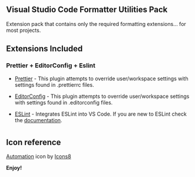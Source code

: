 ## Visual Studio Code Formatter Utilities Pack

Extension pack that contains only the required formatting extensions... for most projects.

## Extensions Included

### Prettier + EditorConfig + Eslint

- [Prettier](https://marketplace.visualstudio.com/items?itemName=esbenp.prettier-vscode) - This plugin attempts to override user/workspace settings with settings found in .prettierrc files.

- [EditorConfig](https://marketplace.visualstudio.com/items?itemName=EditorConfig.EditorConfig) - This plugin attempts to override user/workspace settings with settings found in .editorconfig files.

- [ESLint](https://marketplace.visualstudio.com/items?itemName=dbaeumer.vscode-eslint) - Integrates ESLint into VS Code. If you are new to ESLint check the [documentation](https://eslint.org/).

#

## Icon reference
[Automation](https://icons8.com/icon/LBD1P7zAWDbd/automation) icon by [Icons8](https://icons8.com">)


**Enjoy!**

